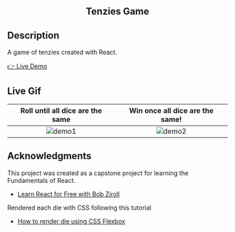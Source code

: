 <h2 align='center'>Tenzies Game</h2>

## Description

<p>A game of tenzies created with React.</p>
<a href='https://xyzuka-tenzies-game.netlify.app/'>👉 Live Demo</a>

## Live Gif



Roll until all dice are the same             |  Win once all dice are the same!
:-------------------------:|:-------------------------:
![demo1](https://user-images.githubusercontent.com/94155478/191900209-f223f337-405c-476b-969c-22d0f4507718.gif)  |  ![demo2](https://user-images.githubusercontent.com/94155478/191900230-3b10bd43-25e9-4d56-ae86-b52da9159616.gif)

## Acknowledgments

This project was created as a capstone project for learning the Fundamentals of React.

- [Learn React for Free with Bob Ziroll](https://scrimba.com/learn/learnreact)

Rendered each die with CSS following this tutorial

- [How to render die using CSS Flexbox](https://betterprogramming.pub/creating-dice-in-flexbox-in-css-a02a5d85e516)
